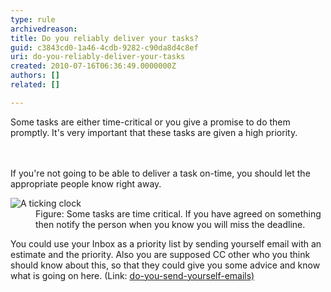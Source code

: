 ```yaml
---
type: rule
archivedreason: 
title: Do you reliably deliver your tasks?
guid: c3843cd0-1a46-4cdb-9282-c90da8d4c8ef
uri: do-you-reliably-deliver-your-tasks
created: 2010-07-16T06:36:49.0000000Z
authors: []
related: []

---
```



Some tasks are either time-critical or you give a promise to do them promptly. It's very important that these tasks are given a high priority. <br>
<br><excerpt class='endintro'></excerpt><br>
<p>If you're not going to be able to deliver a task on-time, you should let the appropriate people know right away. </p><dl class="goodImage"><dt>
      <img alt="A ticking clock" src="http&#58;//www.ssw.com.au/ssw/Standards/Rules/Images/tickingclock.JPG" /> 
   </dt><dd>Figure&#58; Some tasks are time critical. If you have agreed on something then notify the person when you know you will miss the deadline.​<br></dd><p>You could use your Inbox as a priority list by sending yourself email with an estimate and the priority. Also you are supposed CC other&#160;who you think should know about this, so that they could give you some advice and know what is going on here.&#160;(Link&#58; 
      <a href="/_layouts/15/FIXUPREDIRECT.ASPX?WebId=3dfc0e07-e23a-4cbb-aac2-e778b71166a2&amp;TermSetId=07da3ddf-0924-4cd2-a6d4-a4809ae20160&amp;TermId=5c16d531-007d-49ef-8acc-b26596e13e84">do-you​-send-yourself-emails​)</a>​<br><br></p>​
   <p>​<br></p><dd></dd></dl>


